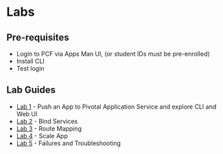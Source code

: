 # Labs

## Pre-requisites
* Login to PCF via Apps Man UI, (or student IDs must be pre-enrolled)
* Install CLI
* Test login

## Lab Guides
* [Lab 1](lab1.md) - Push an App to Pivotal Application Service and explore CLI and Web UI
* [Lab 2](lab2.md) - Bind Services
* [Lab 3](lab3.md) - Route Mapping
* [Lab 4](lab4.md) - Scale App
* [Lab 5](lab5.md) - Failures and Troubleshooting